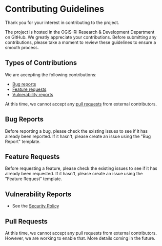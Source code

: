 # Contributing Guidelines

Thank you for your interest in contributing to the project.

The project is hosted in the OGIS-RI Research & Development Department on GitHub.
We greatly appreciate your contributions.
Before submitting any contributions, please take a moment to review these guidelines to ensure a smooth process.

## Types of Contributions

We are accepting the following contributions:

* [Bug reports](#bug-reports)
* [Feature requests](#feature-requests)
* [Vulnerability reports](#vulnerability-reports)

At this time, we cannot accept any [pull requests](#pull-requests) from external contributors.

## Bug Reports

Before reporting a bug, please check the existing issues to see if it has already been reported.
If it hasn't, please create an issue using the "Bug Report" template.

## Feature Requests

Before requesting a feature, please check the existing issues to see if it has already been requested.
If it hasn't, please create an issue using the "Feature Request" template.

## Vulnerability Reports

* See the [Security Policy](SECURITY.md)

## Pull Requests

At this time, we cannot accept any pull requests from external contributors.
However, we are working to enable that.
More details coming in the future.
